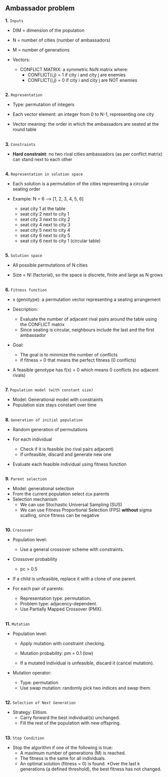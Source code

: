 ## Ambassador problem

**1.** `Inputs`
* DIM = dimension of the population
* N = number of cities (number of ambassadors)
* M = number of generations

* Vectors: 
    * CONFLICT MATRIX: a symmetric NxN matrix where:
        * CONFLICT(i,j) = 1 if city i and city j are enemies
        * CONFLICT(i,j) = 0 if city i and city j are NOT enemies
##
**2.** `Representation`
* Type: permutation of integers

* Each vector element: an integer from 0 to N-1, representing one city

* Vector meaning: the order in which the ambassadors are seated at the round table
##
**3.** `Constraints`
* **Hard constraint**: no two rival cities ambassadors (as per conflict matrix) can stand next to each other
##
**4.** `Representation in solution space`
* Each solution is a permutation of the cities representing a circular seating order

* Example: N = 6 --> [1, 2, 3, 4, 5, 6]
    * seat city 1 at the table
    * seat city 2 next to city 1
    * seat city 3 next to city 2
    * seat city 4 next to city 3
    * seat city 5 next to city 4
    * seat city 6 next to city 5
    * seat city 6 next to city 1 (circular table)
##
**5.** `Solution space`
* All possible permutations of N cities

* Size = N! (factorial), so the space is discrete, finite and large as N grows
##
**6.** `Fitness function`
* x (genotype): a permutation vector representing a seating arrangement
* Description:
    * Evaluate the number of adjacent rival pairs around the table using the CONFLICT matrix
    * Since seating is circular, neighbours include the last and the first ambassador
* Goal:
    * The goal is to minimize the number of conflicts
    * if fitness = 0 that means the perfect fitness (0 conflicts)

* A feasible genotype has f(x) = 0 which means 0 conflicts (no adjacent rivals)
##
**7.** `Population model (with constant size)`
* Model: Generational model with constraints
* Population size stays constant over time
##
**8.** `Generation of initial population`
* Random generation of permutations
* For each individual
    * Check if it is feasible (no rival pairs adjacent)
    * if unfeasible, discard and generate new one

* Evaluate each feasible individual using fitness function
##
**9.** `Parent selection`
* Model: generational selection
* From the current population select `dim` parents
* Selection mechanism
    * We can use Stochastic Universal Sampling (SUS)
    * We can use Fitness Proportional Selection (FPS) **without** sigma scalling, since fitness can be negative
##
**10.** `Crossover`
* Population level:
    * Use a general crossover scheme with constraints.

* Crossover probability
    * pc > 0.5
​
* If a child is unfeasible, replace it with a clone of one parent.
* For each pair of parents:
    * Representation type: permutation.
    * Problem type: adjacency-dependent.
    * Use Partially Mapped Crossover (PMX).
##
**11.** `Mutation`
* Population level:
    * Apply mutation with constraint checking.

    * Mutation probability: pm = 0.1 (low)
    * If a mutated individual is unfeasible, discard it (cancel mutation).

* Mutation operator:
    * Type: permutation
    * Use swap mutation: randomly pick two indices and swap them.
##
**12.** `Selection of Next Generation`
* Strategy: Elitism.
    * Carry forward the best individual(s) unchanged.
    * Fill the rest of the population with new offspring.
##
**13.** `Stop Condition`
* Stop the algorithm if one of the following is true:
    * A maximum number of generations (M) is reached.
    * The fitness is the same for all individuals.
    * An optimal solution (fitness = 0) is found.
    *Over the last k generations (a defined threshold), the best fitness has not changed.